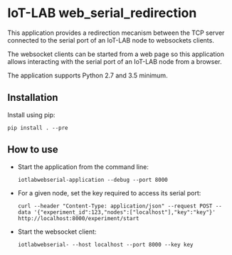 # IoT-LAB web_serial_redirection

This application provides a redirection mecanism between the TCP server
connected to the serial port of an IoT-LAB node to websockets clients.

The websocket clients can be started from a web page so this application
allows interacting with the serial port of an IoT-LAB node from a browser.

The application supports Python 2.7 and 3.5 minimum.

## Installation

Install using pip:

    pip install . --pre

## How to use

- Start the application from the command line:

  ```shell
  iotlabwebserial-application --debug --port 8000
  ```

- For a given node, set the key required to access its serial port:

  ```shell
  curl --header "Content-Type: application/json" --request POST --data '{"experiment_id":123,"nodes":["localhost"],"key":"key"}' http://localhost:8000/experiment/start
  ```

- Start the websocket client:

  ```shell
  iotlabwebserial- --host localhost --port 8000 --key key
  ```
